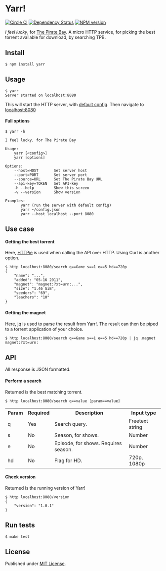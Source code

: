 # Yarr!

[![Circle CI](https://img.shields.io/circleci/project/bluecap-se/yarr.svg)](https://circleci.com/gh/bluecap-se/yarr)
[![Dependency Status](https://img.shields.io/gemnasium/bluecap-se/yarr.svg)](https://gemnasium.com/bluecap-se/yarr)
[![NPM version](https://img.shields.io/npm/v/yarr.svg)](https://www.npmjs.com/package/yarr)

*I feel lucky*, for [The Pirate Bay](https://thepiratebay.se/). A micro HTTP service,
for picking the best torrent available for download, by searching TPB.

## Install

```console
$ npm install yarr
```

## Usage

```console
$ yarr
Server started on localhost:8080
```

This will start the HTTP server, with [default config](https://github.com/bluecap-se/yarr/blob/master/lib/defaults.json).
Then navigate to [localhost:8080](http://localhost:8080)

#### Full options

```console
$ yarr -h

I feel lucky, for The Pirate Bay

Usage:
    yarr [<config>]
    yarr [options]

Options:
    --host=HOST       Set server host
    --port=PORT       Set server port
    --source=URL      Set The Pirate Bay URL
    --api-key=TOKEN   Set API-key
    -h --help         Show this screen
    -v --version      Show version

Examples:
       yarr (run the server with default config)
       yarr ~/config.json
       yarr --host localhost --port 8080
```

## Use case

#### Getting the best torrent

Here, [HTTPie](https://github.com/jakubroztocil/httpie) is used when calling the API over HTTP. Using Curl is another option.

```console
$ http localhost:8080/search q==Game s==1 e==5 hd==720p
{
    "name": "...",
    "added": "05-16 2011",
    "magnet": "magnet:?xt=urn:...",
    "size": "1.46 GiB",
    "seeders": "69",
    "leachers": "10"
}
```

#### Getting the magnet

Here, [jq](http://stedolan.github.io/jq/) is used to parse the result from Yarr!. The result can then be piped to a torrent application of your choice.

```console
$ http localhost:8080/search q==Game s==1 e==5 hd==720p | jq .magnet
magnet:?xt=urn:
```

## API

All response is JSON formatted.

#### Perform a search
Returned is the best matching torrent.

```console
$ http localhost:8080/search q==value [param==value]
```

<table>
    <tr>
        <th>Param</th>
        <th>Required</th>
        <th>Description</th>
        <th>Input type</th>
    </tr>
    <tr>
        <td>q</td>
        <td>Yes</td>
        <td>Search query.</td>
        <td>Freetext string</td>
    </tr>
    <tr>
        <td>s</td>
        <td>No</td>
        <td>Season, for shows.</td>
        <td>Number</td>
    </tr>
    <tr>
        <td>e</td>
        <td>No</td>
        <td>Episode, for shows. Requires season.</td>
        <td>Number</td>
    </tr>
    <tr>
        <td>hd</td>
        <td>No</td>
        <td>Flag for HD.</td>
        <td>720p, 1080p</td>
    </tr>
</table>

#### Check version
Returned is the running version of Yarr!

```console
$ http localhost:8080/version
{
    "version": "1.0.1"
}
```

## Run tests

```console
$ make test
```

## License

Published under [MIT License](https://github.com/bluecap-se/yarr/blob/master/LICENSE).
